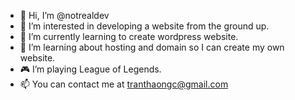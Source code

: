 - 👋  Hi, I’m @notrealdev
- 👀  I’m interested in developing a website from the ground up.
- 🌱  I’m currently learning to create wordpress website.
- 💞️  I’m learning about hosting and domain so I can create my own website.
- 🎮  I’m playing League of Legends.
- 📫  You can contact me at tranthaongc@gmail.com

<!---
notrealdev/notrealdev is a ✨ special ✨ repository because its `README.md` (this file) appears on your GitHub profile.
You can click the Preview link to take a look at your changes.
--->
